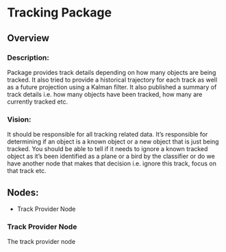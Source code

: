 # Tracking Package

## Overview

### Description: 

Package provides track details depending on how many objects are being tracked. It also tried to provide a historical trajectory for each track as well as a future projection using a Kalman filter. It also published a summary of track details i.e. how many objects have been tracked, how many are currently tracked etc.

### Vision: 

It should be responsible for all tracking related data. It’s responsible for determining if an object is a known object or a new object that is just being tracked. You should be able to tell if it needs to ignore a known tracked object as it’s been identified as a plane or a bird by the classifier or do we have another node that makes that decision i.e. ignore this track, focus on that track etc.

## Nodes:

- Track Provider Node

### Track Provider Node

The track provider node 
